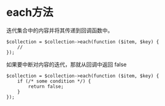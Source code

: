 # each方法

迭代集合中的内容并将其传递到回调函数中。

```
$collection = $collection->each(function ($item, $key) {
    //
});
```

如果要中断对内容的迭代，那就从回调中返回 false

```
$collection = $collection->each(function ($item, $key) {
    if (/* some condition */) {
        return false;
    }
});
```